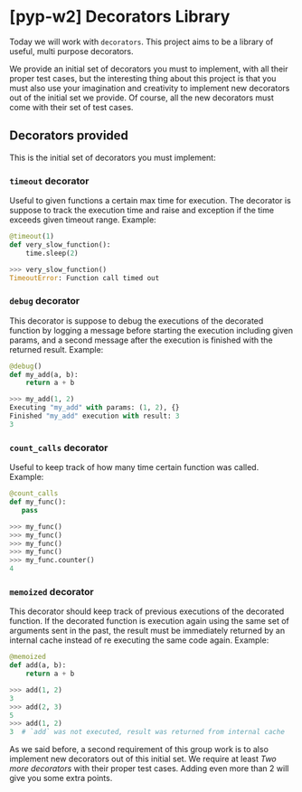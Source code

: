 # [pyp-w2] Decorators Library

Today we will work with `decorators`. This project aims to be a library of useful, multi purpose decorators.

We provide an initial set of decorators you must to implement, with all their proper test cases, but the interesting thing about this project is that you must also use your imagination and creativity to implement new decorators out of the initial set we provide. Of course, all the new decorators must come with their set of test cases.

## Decorators provided

This is the initial set of decorators you must implement:


### `timeout` decorator

Useful to given functions a certain max time for execution. The decorator is suppose to track the execution time and raise and exception if the time exceeds given timeout range. Example:

```python
@timeout(1)
def very_slow_function():
    time.sleep(2)

>>> very_slow_function()
TimeoutError: Function call timed out
```

### `debug` decorator

This decorator is suppose to debug the executions of the decorated function by logging a message before starting the execution including given params, and a second message after the execution is finished with the returned result. Example:

```python
@debug()
def my_add(a, b):
    return a + b

>>> my_add(1, 2)
Executing "my_add" with params: (1, 2), {}
Finished "my_add" execution with result: 3
3
```

### `count_calls` decorator

Useful to keep track of how many time certain function was called. Example:

```python
@count_calls
def my_func():
   pass

>>> my_func()
>>> my_func()
>>> my_func()
>>> my_func()
>>> my_func.counter()
4
```

### `memoized` decorator

This decorator should keep track of previous executions of the decorated function. If the decorated function is execution again using the same set of arguments sent in the past, the result must be immediately returned by an internal cache instead of re executing the same code again. Example:

```python
@memoized
def add(a, b):
    return a + b

>>> add(1, 2)
3
>>> add(2, 3)
5
>>> add(1, 2)
3  # `add` was not executed, result was returned from internal cache
```

As we said before, a second requirement of this group work is to also implement new decorators out of this initial set. We require at least *Two more decorators* with their proper test cases. Adding even more than 2 will give you some extra points.
